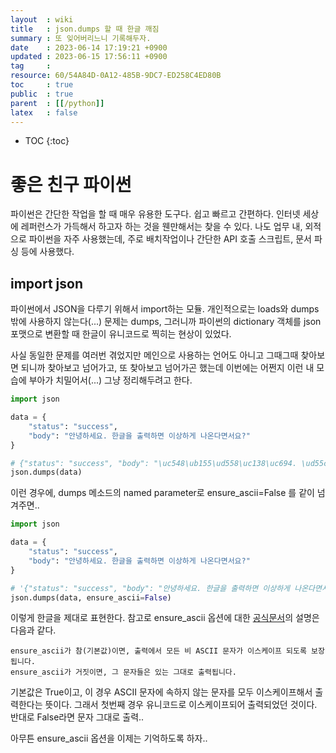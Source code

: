 ```yaml
---
layout  : wiki
title   : json.dumps 할 때 한글 깨짐 
summary : 또 잊어버리느니 기록해두자. 
date    : 2023-06-14 17:19:21 +0900
updated : 2023-06-15 17:56:11 +0900
tag     : 
resource: 60/54A84D-0A12-485B-9DC7-ED258C4ED80B
toc     : true
public  : true
parent  : [[/python]] 
latex   : false
---
```

* TOC
{:toc}

# 좋은 친구 파이썬
파이썬은 간단한 작업을 할 때 매우 유용한 도구다. 쉽고 빠르고 간편하다. 인터넷 세상에 레퍼런스가 가득해서 하고자 하는 것을 웬만해서는 찾을 수 있다.
나도 업무 내, 외적으로 파이썬을 자주 사용했는데, 주로 배치작업이나 간단한 API 호출 스크립트, 문서 파싱 등에 사용했다.

## import json
파이썬에서 JSON을 다루기 위해서 import하는 모듈. 개인적으로는 loads와 dumps 밖에 사용하지 않는다(...)
문제는 dumps, 그러니까 파이썬의 dictionary 객체를 json 포맷으로 변환할 때 한글이 유니코드로 찍히는 현상이 있었다.

사실 동일한 문제를 여러번 겪었지만 메인으로 사용하는 언어도 아니고 그때그때 찾아보면 되니까 찾아보고 넘어가고, 또 찾아보고 넘어가곤 했는데 이번에는 어쩐지 이런 내 모습에 부아가 치밀어서(...) 그냥 정리해두려고 한다.


```python
import json

data = {
    "status": "success",
    "body": "안녕하세요. 한글을 출력하면 이상하게 나온다면서요?"
}

# {"status": "success", "body": "\uc548\ub155\ud558\uc138\uc694. \ud55c\uae00\uc744 \ucd9c\ub825\ud558\uba74 \uc774\uc0c1\ud558\uac8c \ub098\uc628\ub2e4\uba74\uc11c\uc694?"}
json.dumps(data)
```

이런 경우에, dumps 메소드의 named parameter로 ensure_ascii=False 를 같이 넘겨주면..

```python
import json

data = {
    "status": "success",
    "body": "안녕하세요. 한글을 출력하면 이상하게 나온다면서요?"
}

# '{"status": "success", "body": "안녕하세요. 한글을 출력하면 이상하게 나온다면서요?"}'
json.dumps(data, ensure_ascii=False)
```

이렇게 한글을 제대로 표현한다. 참고로 ensure_ascii 옵션에 대한 [공식문서](https://docs.python.org/ko/3.7/library/json.html)의 설명은 다음과 같다.

```
ensure_ascii가 참(기본값)이면, 출력에서 모든 비 ASCII 문자가 이스케이프 되도록 보장됩니다. 
ensure_ascii가 거짓이면, 그 문자들은 있는 그대로 출력됩니다.
```

기본값은 True이고, 이 경우 ASCII 문자에 속하지 않는 문자를 모두 이스케이프해서 출력한다는 뜻이다. 그래서 첫번째 경우 유니코드로 이스케이프되어 출력되었던 것이다. 반대로 False라면 문자 그대로 출력..

아무튼 ensure_ascii 옵션을 이제는 기억하도록 하자..
